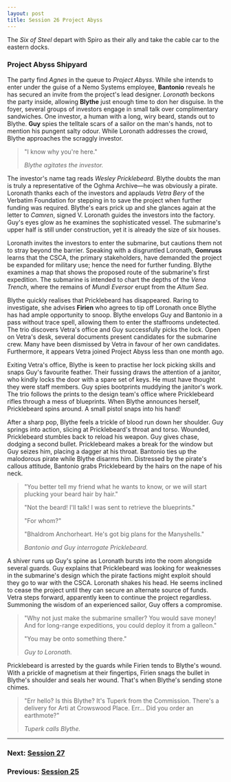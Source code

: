 ```yaml
---
layout: post
title: Session 26 Project Abyss
---
```


The *Six of Steel* depart with Spiro as their ally and take the cable car to the eastern docks.

### Project Abyss Shipyard

The party find *Agnes* in the queue to *Project Abyss*. While she intends to enter under the guise of a Nemo Systems employee, **Bantonio** reveals he has secured an invite from the project's lead designer. *Loronath* beckons the party inside, allowing **Blythe** just enough time to don her disguise. In the foyer, several groups of investors engage in small talk over complimentary sandwiches. One investor, a human with a long, wiry beard, stands out to Blythe. **Guy** spies the telltale scars of a sailor on the man's hands, not to mention his pungent salty odour. While Loronath addresses the crowd, Blythe approaches the scraggly investor.

> "I know why you're here."
>
> *Blythe agitates the investor.*

The investor's name tag reads *Wesley Pricklebeard*. Blythe doubts the man is truly a representative of the Oghma Archive—he was obviously a pirate. Loronath thanks each of the investors and applauds *Vetra Bery* of the Verbatim Foundation for stepping in to save the project when further funding was required. Blythe's ears prick up and she glances again at the letter to *Camren*, signed V. Loronath guides the investors into the factory. Guy's eyes glow as he examines the sophisticated vessel. The submarine's upper half is still under construction, yet it is already the size of six houses.

Loronath invites the investors to enter the submarine, but cautions them not to stray beyond the barrier. Speaking with a disgruntled Loronath, **Gomruss** learns that the CSCA, the primary stakeholders, have demanded the project be expanded for military use; hence the need for further funding. Blythe examines a map that shows the proposed route of the submarine's first expedition. The submarine is intended to chart the depths of the *Vena Trench*, where the remains of *Mundi Eversor* erupt from the *Altum Sea*.

Blythe quickly realises that Pricklebeard has disappeared. Raring to investigate, she advises **Firien** who agrees to tip off Loronath once Blythe has had ample opportunity to snoop. Blythe envelops Guy and Bantonio in a pass without trace spell, allowing them to enter the staffrooms undetected. The trio discovers Vetra's office and Guy successfully picks the lock. Open on Vetra's desk, several documents present candidates for the submarine crew. Many have been dismissed by Vetra in favour of her own candidates. Furthermore, it appears Vetra joined Project Abyss less than one month ago.

Exiting Vetra's office, Blythe is keen to practise her lock picking skills and snaps Guy's favourite feather. Their fussing draws the attention of a janitor, who kindly locks the door with a spare set of keys. He must have thought they were staff members. Guy spies bootprints muddying the janitor's work. The trio follows the prints to the design team's office where Pricklebeard rifles through a mess of blueprints. When Blythe announces herself, Pricklebeard spins around. A small pistol snaps into his hand!

After a sharp pop, Blythe feels a trickle of blood run down her shoulder. Guy springs into action, slicing at Pricklebeard's throat and torso. Wounded, Pricklebeard stumbles back to reload his weapon. Guy gives chase, dodging a second bullet. Pricklebeard makes a break for the window but Guy seizes him, placing a dagger at his throat. Bantonio ties up the malodorous pirate while Blythe disarms him. Distressed by the pirate's callous attitude, Bantonio grabs Pricklebeard by the hairs on the nape of his neck.

> "You better tell my friend what he wants to know, or we will start plucking your beard hair by hair."
>
> "Not the beard! I'll talk! I was sent to retrieve the blueprints."
>
> "For whom?"
>
> "Bhaldrom Anchorheart. He's got big plans for the Manyshells."
>
> *Bantonio and Guy interrogate Pricklebeard.*

A shiver runs up Guy's spine as Loronath bursts into the room alongside several guards. Guy explains that Pricklebeard was looking for weaknesses in the submarine's design which the pirate factions might exploit should they go to war with the CSCA. Loronath shakes his head. He seems inclined to cease the project until they can secure an alternate source of funds. Vetra steps forward, apparently keen to continue the project regardless. Summoning the wisdom of an experienced sailor, Guy offers a compromise.

> "Why not just make the submarine smaller? You would save money! And for long-range expeditions, you could deploy it from a galleon."
>
> "You may be onto something there."
>
> *Guy to Loronath.*

Pricklebeard is arrested by the guards while Firien tends to Blythe's wound. With a prickle of magnetism at their fingertips, Firien snags the bullet in Blythe's shoulder and seals her wound. That's when Blythe's sending stone chimes.

> "Err hello? Is this Blythe? It's Tuperk from the Commission. There's a delivery for Arti at Crowswood Place. Err... Did you order an earthmote?"
>
> *Tuperk calls Blythe.*

---

### **Next: [Session 27](session-27)**
### **Previous: [Session 25](session-25)**
